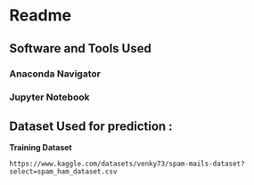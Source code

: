 # Readme

## Software and Tools Used

### Anaconda Navigator

### Jupyter Notebook

## Dataset Used for prediction :

******************************************Training Dataset******************************************

```Jupyter Notebook
https://www.kaggle.com/datasets/venky73/spam-mails-dataset?select=spam_ham_dataset.csv
```
